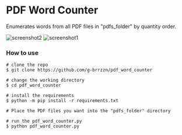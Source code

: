 # PDF Word Counter
Enumerates words from all PDF files in "pdfs_folder" by quantity order.


![screenshot2](https://github.com/g-brrzzn/pdf_word_counter/assets/136928835/c72b9ca4-402f-480a-85f7-e1c7c85bb890)
![screenshot1](https://github.com/g-brrzzn/pdf_word_counter/assets/136928835/fe1168ec-e9d0-463e-ac3a-42fa04bc5326)

### How to use
```console
# clone the repo
$ git clone https://github.com/g-brrzzn/pdf_word_counter

# change the working directory
$ cd pdf_word_counter

# install the requirements
$ python -m pip install -r requirements.txt

# Place the PDF files you want into the "pdfs_folder" directory

# run the pdf_word_counter.py
$ python pdf_word_counter.py
```